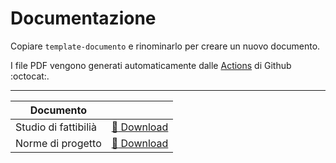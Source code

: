 # Documentazione

Copiare `template-documento` e rinominarlo per creare un nuovo documento.

I file PDF vengono generati automaticamente dalle [Actions](https://github.com/CodeOfDutyJS/documentazione/actions) di Github :octocat:.

----

|Documento||
|-|-|
|Studio di fattibilià|[:bookmark_tabs: Download](https://github.com/CodeOfDutyJS/documentazione/releases/download/wip%2Fstudio-di-fattibilita/studio-di-fattibilita.pdf)|
|Norme di progetto|[:bookmark_tabs: Download](https://github.com/CodeOfDutyJS/documentazione/releases/download/wip%2Fnorme-di-progetto/norme-di-progetto.pdf)|
